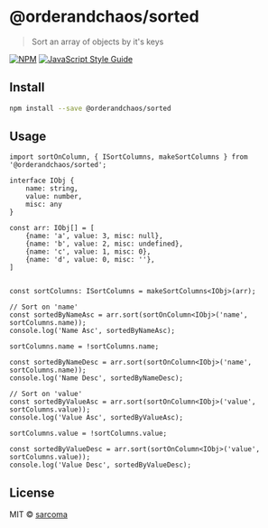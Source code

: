 # @orderandchaos/sorted

> Sort an array of objects by it&#x27;s keys

[![NPM](https://img.shields.io/npm/v/@orderandchaos/sorted.svg)](https://www.npmjs.com/package/@orderandchaos/sorted) [![JavaScript Style Guide](https://img.shields.io/badge/code_style-standard-brightgreen.svg)](https://standardjs.com)

## Install

```bash
npm install --save @orderandchaos/sorted
```

## Usage

```tsx
import sortOnColumn, { ISortColumns, makeSortColumns } from '@orderandchaos/sorted';

interface IObj {
    name: string,
    value: number,
    misc: any
}

const arr: IObj[] = [
    {name: 'a', value: 3, misc: null},
    {name: 'b', value: 2, misc: undefined},
    {name: 'c', value: 1, misc: 0},
    {name: 'd', value: 0, misc: ''},
]


const sortColumns: ISortColumns = makeSortColumns<IObj>(arr);

// Sort on 'name'
const sortedByNameAsc = arr.sort(sortOnColumn<IObj>('name', sortColumns.name));
console.log('Name Asc', sortedByNameAsc);

sortColumns.name = !sortColumns.name;

const sortedByNameDesc = arr.sort(sortOnColumn<IObj>('name', sortColumns.name));
console.log('Name Desc', sortedByNameDesc);

// Sort on 'value'
const sortedByValueAsc = arr.sort(sortOnColumn<IObj>('value', sortColumns.value));
console.log('Value Asc', sortedByValueAsc);

sortColumns.value = !sortColumns.value;

const sortedByValueDesc = arr.sort(sortOnColumn<IObj>('value', sortColumns.value));
console.log('Value Desc', sortedByValueDesc);
```

## License

MIT © [sarcoma](https://github.com/sarcoma)

